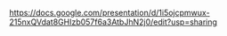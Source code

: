 https://docs.google.com/presentation/d/1i5ojcpmwux-215nxQVdat8GHIzb057f6a3AtbJhN2j0/edit?usp=sharing
